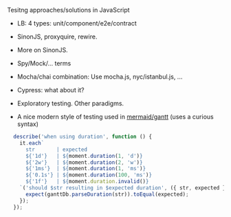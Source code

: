 Tesitng approaches/solutions in JavaScript

* LB: 4 types: unit/component/e2e/contract

* SinonJS, proxyquire, rewire.

* More on SinonJS.

* Spy/Mock/... terms


* Mocha/chai combination: Use mocha.js, nyc/istanbul.js, ...

* Cypress: what about it?

* Exploratory testing. Other paradigms.

* A nice modern style of testing used in [mermaid/gantt](https://github.com/mermaid-js/mermaid/blob/ac76fb73a81e178722285ef8fb86c50a865469e7/src/diagrams/gantt/ganttDb.spec.js) (uses a curious syntax)
```js
  describe('when using duration', function () {
    it.each`
      str       | expected
      ${'1d'}   | ${moment.duration(1, 'd')}
      ${'2w'}   | ${moment.duration(2, 'w')}
      ${'1ms'}  | ${moment.duration(1, 'ms')}
      ${'0.1s'} | ${moment.duration(100, 'ms')}
      ${'1f'}   | ${moment.duration.invalid()}
    `('should $str resulting in $expected duration', ({ str, expected }) => {
      expect(ganttDb.parseDuration(str)).toEqual(expected);
    });
  });
```
